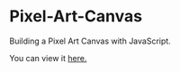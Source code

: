 # Pixel-Art-Canvas
Building a Pixel Art Canvas with JavaScript.

You can view it [here.](https://sh1k44r.github.io/Pixel-Art-Canvas/)
